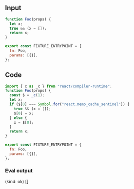 
## Input

```javascript
function Foo(props) {
  let x;
  true && (x = []);
  return x;
}

export const FIXTURE_ENTRYPOINT = {
  fn: Foo,
  params: [{}],
};

```

## Code

```javascript
import { c as _c } from "react/compiler-runtime";
function Foo(props) {
  const $ = _c(1);
  let x;
  if ($[0] === Symbol.for("react.memo_cache_sentinel")) {
    true && (x = []);
    $[0] = x;
  } else {
    x = $[0];
  }
  return x;
}

export const FIXTURE_ENTRYPOINT = {
  fn: Foo,
  params: [{}],
};

```
      
### Eval output
(kind: ok) []